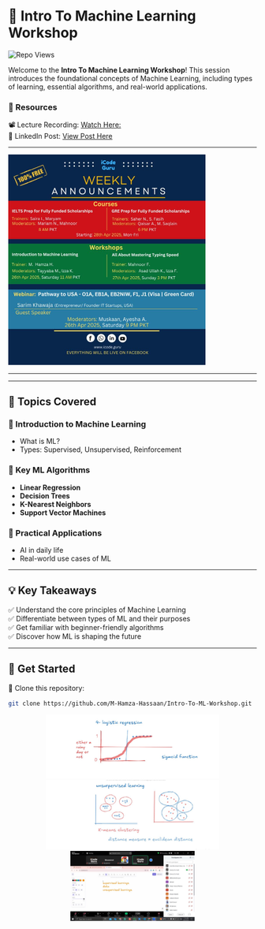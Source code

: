 # 🤖 Intro To Machine Learning Workshop  
![Repo Views](https://komarev.com/ghpvc/?username=M-Hamza-Hassaan&repo=Intro-To-ML-Workshop&color=blue&style=flat-square)

Welcome to the **Intro To Machine Learning Workshop**! This session introduces the foundational concepts of Machine Learning, including types of learning, essential algorithms, and real-world applications.

### 📂 Resources  

📽️ Lecture Recording: [Watch Here:](https://www.facebook.com/watch/?v=552272590850051)  
🔗 LinkedIn Post: [View Post Here](https://www.linkedin.com/posts/icode-guru_icodeguru-scholarshipprep-ielts-activity-7321521948482539522-X0Cy?utm_source=social_share_send&utm_medium=member_desktop_web&rcm=ACoAAD-_PRUBQXgWwEoyxOYJyjter0cg1fhPaVk)

---

<img src="https://github.com/M-Hamza-Hassaan/Intro-To-ML-Workshop/blob/main/Poster.jpg" alt="Workshop Poster" width="400">

---

---

## 📌 Topics Covered  

### 🔹 Introduction to Machine Learning  
- What is ML?  
- Types: Supervised, Unsupervised, Reinforcement  

### 🔹 Key ML Algorithms  
- **Linear Regression**  
- **Decision Trees**  
- **K-Nearest Neighbors**  
- **Support Vector Machines**

### 🔹 Practical Applications  
- AI in daily life  
- Real-world use cases of ML  

---

## 💡 Key Takeaways  

✅ Understand the core principles of Machine Learning  
✅ Differentiate between types of ML and their purposes  
✅ Get familiar with beginner-friendly algorithms  
✅ Discover how ML is shaping the future  

---

## 🚀 Get Started  

🔹 Clone this repository:  
```sh
git clone https://github.com/M-Hamza-Hassaan/Intro-To-ML-Workshop.git
```


<div align="center"> <img src="https://github.com/M-Hamza-Hassaan/Intro-To-ML-Workshop/blob/main/3.JPG" width="70%" alt="Workshop Image 1""> 
  <img src="https://github.com/M-Hamza-Hassaan/Intro-To-ML-Workshop/blob/main/4.JPG" width="70%" alt="Workshop Image 2""> 
  <img src="https://github.com/M-Hamza-Hassaan/Intro-To-ML-Workshop/blob/main/image.png" width="50%" alt="Workshop Image 3"> </div>
